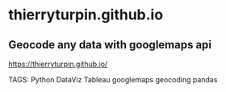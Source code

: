# thierryturpin.github.io

## Geocode any data with googlemaps api

https://thierryturpin.github.io/

TAGS: Python DataViz Tableau googlemaps geocoding pandas
